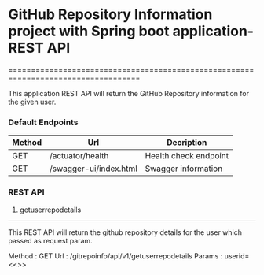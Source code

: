 # GitHub Repository Information project with Spring boot application-REST API
===================================================================================

This application REST API will return the GitHub Repository information for the given user.


### Default Endpoints

| Method | Url | Decription |
| ------ | --- | ---------- |
| GET    |/actuator/health  | Health check endpoint |
| GET    |/swagger-ui/index.html | Swagger information |


### REST API

1) getuserrepodetails
--------------------------

This REST API will return the github repository details for the user which passed as request param.

Method : GET
Url    : /gitrepoinfo/api/v1/getuserrepodetails
Params : userid=<<>>

